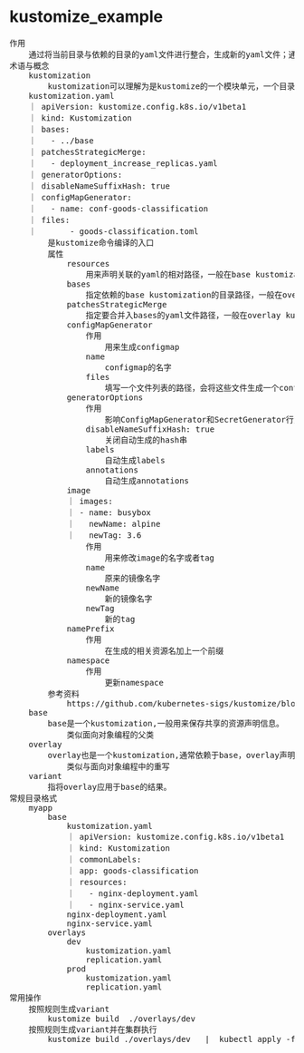 # kustomize_example
<pre>
作用
    通过将当前目录与依赖的目录的yaml文件进行整合，生成新的yaml文件；通常将通用声明放到base目录中，将需要个性化的声明放到不同的overlay目录，不同overlay目录引用base目录，build生成不同的完整的yaml。
术语与概念
    kustomization
        kustomization可以理解为是kustomize的一个模块单元，一个目录里有kustomizaiton.yaml，那么这个目录就是一个kustomization，不同的kustomization可以相互引用。
    kustomization.yaml
    ｜ apiVersion: kustomize.config.k8s.io/v1beta1
    ｜ kind: Kustomization
    ｜ bases:
    ｜   - ../base
    ｜ patchesStrategicMerge:
    ｜   - deployment_increase_replicas.yaml
    ｜ generatorOptions:
    ｜ disableNameSuffixHash: true
    ｜ configMapGenerator:
    ｜   - name: conf-goods-classification
    ｜ files:
    ｜       - goods-classification.toml
        是kustomize命令编译的入口
        属性
            resources
                用来声明关联的yaml的相对路径，一般在base kustomization中使用
            bases
                指定依赖的base kustomization的目录路径，一般在overlay kustomization中使用
            patchesStrategicMerge
                指定要合并入bases的yaml文件路径，一般在overlay kustomization中使用
            configMapGenerator
                作用
                    用来生成configmap
                name
                    configmap的名字
                files
                    填写一个文件列表的路径，会将这些文件生成一个configmap
            generatorOptions
                作用
                    影响ConfigMapGenerator和SecretGenerator行为
                disableNameSuffixHash: true
                    关闭自动生成的hash串
                labels
                    自动生成labels
                annotations
                    自动生成annotations
            image
            ｜ images:
            ｜ - name: busybox
            ｜   newName: alpine
            ｜   newTag: 3.6
                作用
                    用来修改image的名字或者tag
                name
                    原来的镜像名字
                newName
                    新的镜像名字
                newTag
                    新的tag
            namePrefix
                作用
                    在生成的相关资源名加上一个前缀
            namespace
                作用
                    更新namespace
        参考资料
            https://github.com/kubernetes-sigs/kustomize/blob/master/examples/zh/README.md
    base
        base是一个kustomization,一般用来保存共享的资源声明信息。
            类似面向对象编程的父类
    overlay
        overlay也是一个kustomization,通常依赖于base，overlay声明了与base之间的差异，通过overlay来维护基于base的不同变体，比如开发、QA、生产环境。
            类似与面向对象编程中的重写
    variant
        指将overlay应用于base的结果。
常规目录格式
    myapp
        base
            kustomization.yaml
            ｜ apiVersion: kustomize.config.k8s.io/v1beta1
            ｜ kind: Kustomization
            ｜ commonLabels:
            ｜ app: goods-classification
            ｜ resources:
            ｜   - nginx-deployment.yaml
            ｜   - nginx-service.yaml
            nginx-deployment.yaml
            nginx-service.yaml
        overlays
            dev
                kustomization.yaml
                replication.yaml
            prod
                kustomization.yaml
                replication.yaml
常用操作
    按照规则生成variant
        kustomize build  ./overlays/dev
    按照规则生成variant并在集群执行
        kustomize build ./overlays/dev   |  kubectl apply -f - 
</pre> 
